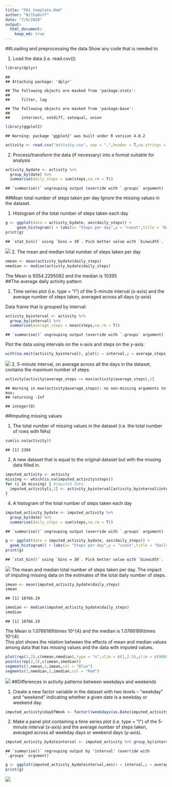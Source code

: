 ```yaml
---
title: "PA1_template.Rmd"
author: "NithaDuff"
date: "7/9/2020"
output: 
  html_document:
    keep_md: true
---
```

##Loading and preprocessing the data
Show any code that is needed to
1. Load the data (i.e. read.csv())

```r
library(dplyr)
```

```
## 
## Attaching package: 'dplyr'
```

```
## The following objects are masked from 'package:stats':
## 
##     filter, lag
```

```
## The following objects are masked from 'package:base':
## 
##     intersect, setdiff, setequal, union
```

```r
library(ggplot2)
```

```
## Warning: package 'ggplot2' was built under R version 4.0.2
```

```r
activity <- read.csv("activity.csv", sep = ",",header = T,na.strings = "NA") 
```
2. Process/transform the data (if necessary) into a format suitable for analysis

```r
activity_bydate <- activity %>% 
  group_by(date) %>% 
  summarise(daily_steps = sum(steps,na.rm = T))
```

```
## `summarise()` ungrouping output (override with `.groups` argument)
```

##Mean total number of steps taken per day
Ignore the missing values in the dataset.
1. Histogram of the total number of steps taken each day

```r
g <- ggplot(data = activity_bydate, aes(daily_steps)) +
     geom_histogram() + labs(x= "Steps per day",y = "count",title = "Daily Steps") 
print(g)
```

```
## `stat_bin()` using `bins = 30`. Pick better value with `binwidth`.
```

![](PA1_template_files/figure-html/histogram-1.png)<!-- -->
2. The mean and median total number of steps taken
per day

```r
nmean <- mean(activity_bydate$daily_steps)
nmedian <- median(activity_bydate$daily_steps)
```
The Mean is 9354.2295082 and the median is 10395   
##The average daily activity pattern
1. Time series plot (i.e. type = "l") of the 5-minute interval (x-axis)
and the average number of steps taken, averaged across all days (y-axis)

Data frame that is grouped by interval:


```r
activity_byinterval <- activity %>%
  group_by(interval) %>% 
  summarise(average_steps = mean(steps,na.rm = T))
```

```
## `summarise()` ungrouping output (override with `.groups` argument)
```
Plot the data using intervals on the x-axis and steps on the y-axis:

```r
with(na.omit(activity_byinterval), plot(x = interval,y = average_steps, type = "l",xlab= "Interval",ylab = "Average Steps Taken",main = "Time line"))
```

![](PA1_template_files/figure-html/timeline_plot-1.png)<!-- -->
2. 5-minute interval, on average across all the days in the dataset,
contains the maximum number of steps.


```r
activity[activity$average_steps == max(activity$average_steps),1]
```

```
## Warning in max(activity$average_steps): no non-missing arguments to max;
## returning -Inf
```

```
## integer(0)
```
##Imputing missing values  

1. The total number of missing values in the dataset
(i.e. the total number of rows with NAs)

```r
sum(is.na(activity))
```

```
## [1] 2304
```
2. A new dataset that is equal to the original dataset but with the
missing data filled in.

```r
imputed_activity <- activity
missing <- which(is.na(imputed_activity$steps))
for (i in missing) { #imputed data
  imputed_activity[i,1] <- activity_byinterval[activity_byinterval$interval == imputed_activity[i,3],2]
}
```
4. A histogram of the total number of steps taken each day 

```r
imputed_activity_bydate <- imputed_activity %>% 
  group_by(date) %>% 
  summarise(daily_steps = sum(steps,na.rm = T))
```

```
## `summarise()` ungrouping output (override with `.groups` argument)
```

```r
g <- ggplot(data = imputed_activity_bydate, aes(daily_steps)) +
  geom_histogram() + labs(x= "Steps per day",y = "count",title = "Daily Steps with imputed data") 
print(g)
```

```
## `stat_bin()` using `bins = 30`. Pick better value with `binwidth`.
```

![](PA1_template_files/figure-html/hist2-1.png)<!-- -->
The mean and median total number of steps taken per day. The impact of imputing missing data on the estimates of the total daily number of steps.

```r
imean <- mean(imputed_activity_bydate$daily_steps)
imean
```

```
## [1] 10766.19
```

```r
imedian <- median(imputed_activity_bydate$daily_steps)
imedian
```

```
## [1] 10766.19
```
The Mean is 1.0766189\times 10^{4} and the median is 1.0766189\times 10^{4}   
This plot shows the relation between the effects of mean and median values among data that has missing values and the data with imputed values.

```r
plot(rep(1,2),c(nmean,nmedian),type = "n",xlim = c(1,2.5),ylim = c(9000,max(c(imedian,imean))))
points(rep(2,2),c(imean,imedian))
segments(1,nmean,2,imean,col = "Blue")
segments(1,nmedian,2,imedian,col = "Red")
```

![](PA1_template_files/figure-html/relation_plot-1.png)<!-- -->
##Differences in activity patterns between weekdays and weekends

1. Create a new factor variable in the dataset with two levels – “weekday”
and “weekend” indicating whether a given date is a weekday or weekend
day.

```r
imputed_activity$dayOfWeek <- factor((weekdays(as.Date(imputed_activity$date)) %in% c("Saturday","Sunday")),levels=c(TRUE, FALSE), labels=c('weekend', 'weekday')) 
```
2. Make a panel plot containing a time series plot (i.e. type = "l") of the
5-minute interval (x-axis) and the average number of steps taken, averaged
across all weekday days or weekend days (y-axis).

```r
imputed_activity_bydateinterval <- imputed_activity %>% group_by(interval,dayOfWeek) %>% summarise(average_steps = mean(steps,na.rm = T))
```

```
## `summarise()` regrouping output by 'interval' (override with `.groups` argument)
```

```r
g <- ggplot(imputed_activity_bydateinterval,aes(x = interval,y = average_steps))+ geom_line() + facet_grid(dayOfWeek ~ .) + labs(x= "Interval",y = "Average Steps Taken",title = "Daily Steps with imputed data compared to weekends/weekdays")
print(g)
```

![](PA1_template_files/figure-html/unnamed-chunk-2-1.png)<!-- -->
